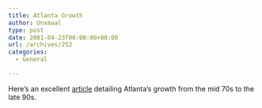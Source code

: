 ```yaml
---
title: Atlanta Growth
author: Unxmaal
type: post
date: 2001-04-23T00:00:00+00:00
url: /archives/252
categories:
  - General

---
```

Here&#8217;s an excellent <A HREF="http://atlanta.bcentral.com/atlanta/stories/1998/06/15/focus25.html">article</A> detailing Atlanta&#8217;s growth from the mid 70s to the late 90s.